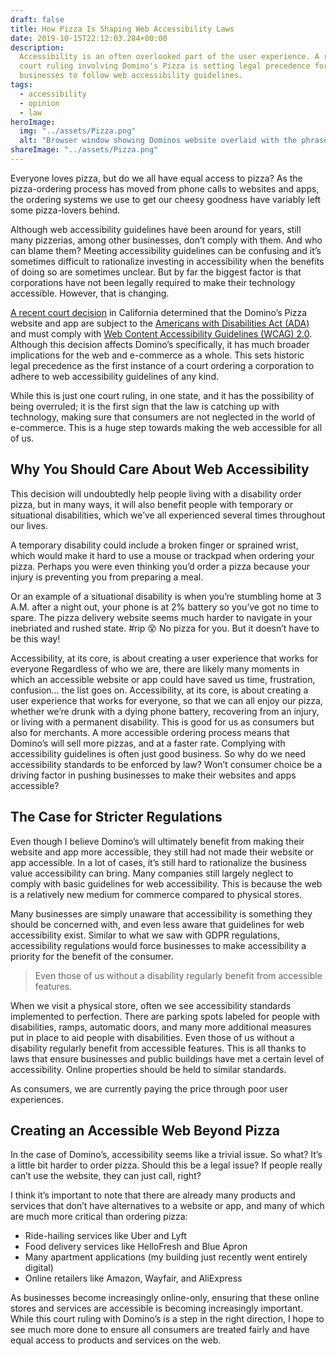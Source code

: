 ```yaml
---
draft: false
title: How Pizza Is Shaping Web Accessibility Laws
date: 2019-10-15T22:12:03.284+00:00
description:
  Accessibility is an often overlooked part of the user experience. A recent
  court ruling involving Domino's Pizza is setting legal precedence for requiring
  businesses to follow web accessibility guidelines.
tags:
  - accessibility
  - opinion
  - law
heroImage:
  img: "../assets/Pizza.png"
  alt: "Browser window showing Dominos website overlaid with the phrase: Cheese Justice!"
shareImage: "../assets/Pizza.png"
---
```


Everyone loves pizza, but do we all have equal access to pizza? As the pizza-ordering process has moved from phone calls to websites and apps, the ordering systems we use to get our cheesy goodness have variably left some pizza-lovers behind.

Although web accessibility guidelines have been around for years, still many pizzerias, among other businesses, don’t comply with them. And who can blame them? Meeting accessibility guidelines can be confusing and it’s sometimes difficult to rationalize investing in accessibility when the benefits of doing so are sometimes unclear. But by far the biggest factor is that corporations have not been legally required to make their technology accessible. However, that is changing.

[A recent court decision](https://www.lflegal.com/wp-content/uploads/2019/01/9th-Circuit-Dominos-Opinion.pdf) in California determined that the Domino’s Pizza website and app are subject to the [Americans with Disabilities Act (ADA)](https://www.ada.gov/) and must comply with [Web Content Accessibility Guidelines (WCAG) 2.0](https://www.w3.org/TR/WCAG20/). Although this decision affects Domino’s specifically, it has much broader implications for the web and e-commerce as a whole. This sets historic legal precedence as the first instance of a court ordering a corporation to adhere to web accessibility guidelines of any kind.

While this is just one court ruling, in one state, and it has the possibility of being overruled; it is the first sign that the law is catching up with technology, making sure that consumers are not neglected in the world of e-commerce. This is a huge step towards making the web accessible for all of us.

## Why You Should Care About Web Accessibility

This decision will undoubtedly help people living with a disability order pizza, but in many ways, it will also benefit people with temporary or situational disabilities, which we’ve all experienced several times throughout our lives.

A temporary disability could include a broken finger or sprained wrist, which would make it hard to use a mouse or trackpad when ordering your pizza. Perhaps you were even thinking you’d order a pizza because your injury is preventing you from preparing a meal.

Or an example of a situational disability is when you’re stumbling home at 3 A.M. after a night out, your phone is at 2% battery so you’ve got no time to spare. The pizza delivery website seems much harder to navigate in your inebriated and rushed state. #rip 😵 No pizza for you. But it doesn’t have to be this way!

Accessibility, at its core, is about creating a user experience that works for everyone
Regardless of who we are, there are likely many moments in which an accessible website or app could have saved us time, frustration, confusion… the list goes on. Accessibility, at its core, is about creating a user experience that works for everyone, so that we can all enjoy our pizza, whether we’re drunk with a dying phone battery, recovering from an injury, or living with a permanent disability.
This is good for us as consumers but also for merchants. A more accessible ordering process means that Domino’s will sell more pizzas, and at a faster rate. Complying with accessibility guidelines is often just good business. So why do we need accessibility standards to be enforced by law? Won’t consumer choice be a driving factor in pushing businesses to make their websites and apps accessible?

## The Case for Stricter Regulations

Even though I believe Domino’s will ultimately benefit from making their website and app more accessible, they still had not made their website or app accessible. In a lot of cases, it’s still hard to rationalize the business value accessibility can bring. Many companies still largely neglect to comply with basic guidelines for web accessibility. This is because the web is a relatively new medium for commerce compared to physical stores.

Many businesses are simply unaware that accessibility is something they should be concerned with, and even less aware that guidelines for web accessibility exist. Similar to what we saw with GDPR regulations, accessibility regulations would force businesses to make accessibility a priority for the benefit of the consumer.

> Even those of us without a disability regularly benefit from accessible features.

When we visit a physical store, often we see accessibility standards implemented to perfection. There are parking spots labeled for people with disabilities, ramps, automatic doors, and many more additional measures put in place to aid people with disabilities. Even those of us without a disability regularly benefit from accessible features. This is all thanks to laws that ensure businesses and public buildings have met a certain level of accessibility. Online properties should be held to similar standards.

As consumers, we are currently paying the price through poor user experiences.

## Creating an Accessible Web Beyond Pizza

In the case of Domino’s, accessibility seems like a trivial issue. So what? It’s a little bit harder to order pizza. Should this be a legal issue? If people really can’t use the website, they can just call, right?

I think it’s important to note that there are already many products and services that don’t have alternatives to a website or app, and many of which are much more critical than ordering pizza:

- Ride-hailing services like Uber and Lyft
- Food delivery services like HelloFresh and Blue Apron
- Many apartment applications (my building just recently went entirely digital)
- Online retailers like Amazon, Wayfair, and AliExpress

As businesses become increasingly online-only, ensuring that these online stores and services are accessible is becoming increasingly important. While this court ruling with Domino’s is a step in the right direction, I hope to see much more done to ensure all consumers are treated fairly and have equal access to products and services on the web.
